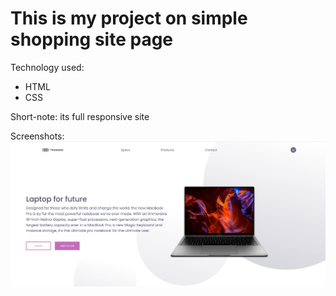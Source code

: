 # This is my project on simple shopping site page
Technology used:
*	HTML
*	CSS

Short-note: its full responsive site


Screenshots:
<img src="img/img.PNG">
